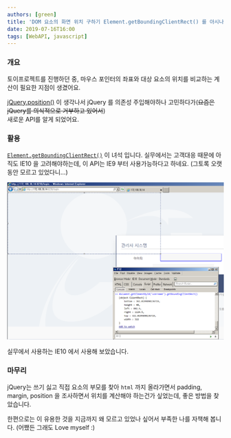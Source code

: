 ```yaml
---
authors: [green]
title: 'DOM 요소의 화면 위치 구하기 Element.getBoundingClientRect() 를 아시나요?'
date: 2019-07-16T16:00
tags: [WebAPI, javascript]
---
```


### 개요
토이프로젝트를 진행하던 중, 마우스 포인터의 좌표와 대상 요소의 위치를 비교하는 계산이 필요한 지점이 생겼어요.

[jQuery.position()](https://api.jquery.com/position/) 이 생각나서 jQuery 를 의존성 주입해야하나 고민하다가(~~요즘은 jQuery를 의식적으로 거부하고 있어서~~)  
새로운 API를 알게 되었어요.

### 활용
[`Element.getBoundingClientRect()`](https://developer.mozilla.org/en-US/docs/Web/API/Element/getBoundingClientRect) 이 녀석 입니다. 실무에서는 고객대응 때문에 아직도 IE10 을 고려해야하는데, 이 API는 IE9 부터 사용가능하다고 하네요. (그토록 오랫동안 모르고 있었다니...)

![](../static/files/20190716/scr.png)

실무에서 사용하는 IE10 에서 사용해 보았습니다.

### 마무리
jQuery는 쓰기 싫고 직접 요소의 부모를 찾아 `html` 까지 올라가면서 padding, margin, position 을 조사하면서 위치를 계산해야 하는건가 싶었는데, 좋은 방법을 찾았습니다.

한편으로는 이 유용한 것을 지금까지 왜 모르고 있었나 싶어서 부족한 나를 자책해 봅니다. (어쨌든 그래도 Love myself :)
